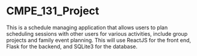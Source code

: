 # CMPE_131_Project

This is a schedule managing application that allows users to plan scheduling sessions with other users for various activities, include group projects and family event planning. 
This will use ReactJS for the front end, Flask for the backend, and SQLite3 for the database. 

